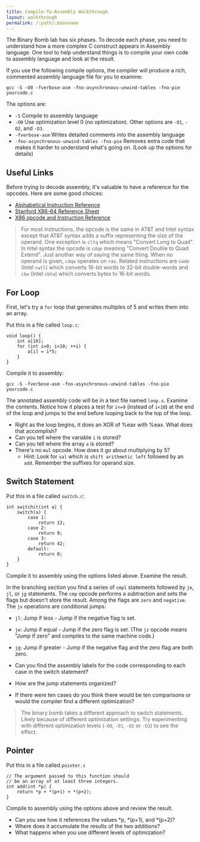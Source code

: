 ```yaml
---
title: Compile-To-Assembly Walkthrough
layout: walkthrough
permalink: /:path/:basename
---
```

The Binary Bomb lab has six phases. To decode each phase, you need to understand how a more complex C construct appears in Assembly language. One tool to help understand things is to compile your own code to assembly language and look at the result.

If you use the following compile options, the compiler will produce a rich, commented assembly language file for you to examine:

```
gcc -S -O0 -fverbose-asm -fno-asynchronous-unwind-tables -fno-pie yourcode.c
```
The options are:
* `-S` Compile to assembly language
* `-O0` Use optimization level 0 (no optimization). Other options are `-O1`, `-O2`, and `-O3`.
* `-fverbose-asm` Writes detailed comments into the assembly language
* `-fno-asynchronous-unwind-tables -fno-pie` Removes extra code that makes it harder to understand what's going on. (Look up the options for details)

## Useful Links

Before trying to decode assembly, it's valuable to have a reference for the opcodes. Here are some good choices:

* [Alphabetical Instruction Reference](https://web.stanford.edu/class/cs107/resources/x86-64-reference.pdf)
* [Stanford X86-64 Reference Sheet](https://web.stanford.edu/class/cs107/resources/x86-64-reference.pdf)
* [X86 opcode and Instruction Reference](http://ref.x86asm.net/)

> For most instructions, the opcode is the same in AT&T and Intel syntax except that AT&T syntax adds a suffix representing the size of the operand. One exception is `cltq` which means "Convert Long to Quad". In Intel syntax the opcode is `cdqe` meaning "Convert Double to Quad Extend". Just another way of saying the same thing. When no operand is given, `cdqe` operates on `rax`. Related instructions are `cwde` (Intel `cwtl`) which converts 16-bit words to 32-bit double-words and `cbw` (Intel `cbtw`) which converts bytes to 16-bit words.

## For Loop

First, let's try a `for` loop that generates multiples of 5 and writes them into an array.

Put this in a file called `loop.c`:
```
void loop() {
    int a[10];
    for (int i=0; i<10; ++i) {
        a[i] = i*5;
    }
}
```

Compile it to assembly:
```
gcc -S -fverbose-asm -fno-asynchronous-unwind-tables -fno-pie yourcode.c
```

The annotated assembly code will be in a text file named `loop.s`. Examine the contents. Notice how it places a test for `i<=9` (instead of `i<10`) at the end of the loop and jumps to the end before looping back to the top of the loop.

* Right as the loop begins, it does an XOR of %eax with %eax. What does that accomplish?
* Can you tell where the variable `i` is stored?
* Can you tell where the array `a` is stored?
* There's no `mul` opcode. How does it go about multiplying by 5?
    * Hint: Look for `sal` which is `shift arithmetic left` followed by an `add`. Remember the suffixes for operand size.

## Switch Statement

Put this in a file called `switch.c`:
```
int switchit(int a) {
    switch(a) {
        case 1:
            return 12;
        case 2:
            return 9;
        case 3:
            return 42;
        default:
            return 0;
    }
}
```

Compile it to assembly using the options listed above. Examine the result.

In the branching section you find a series of `cmpl` statements followed by `je`, `jl`, or `jg` statements. The `cmp` opcode performs a subtraction and sets the flags but doesn't store the result. Among the flags are `zero` and `negative`. The `jx` operations are conditional jumps:

* `jl`: Jump if less - Jump if the negative flag is set.
* `je`: Jump if equal - Jump if the zero flag is set. (The `jz` opcode means "Jump if zero" and compiles to the same machine code.)
* `jg`: Jump if greater - Jump if the negative flag and the zero flag are both zero.

* Can you find the assembly labels for the code corresponding to each case in the switch statement?
* How are the jump statements organized?
* If there were ten cases do you think there would be ten comparisons or would the compiler find a different optimization?

> The binary bomb takes a different approach to switch statements. Likely because of different optimization settings. Try experimenting with different optimization levels (`-O0`, `-O1`, `-O2` or `-O3`) to see the effect.

## Pointer

Put this in a file called `pointer.c`
```
// The argument passed to this function should
// be an array of at least three integers.
int add(int *p) {
    return *p + *(p+1) + *(p+2);
}
```

Compile to assembly using the options above and review the result.

* Can you see how it references the values *p, *(p+1), and *(p+2)?
* Where does it accumulate the results of the two additions?
* What happens when you use different levels of optimization?



